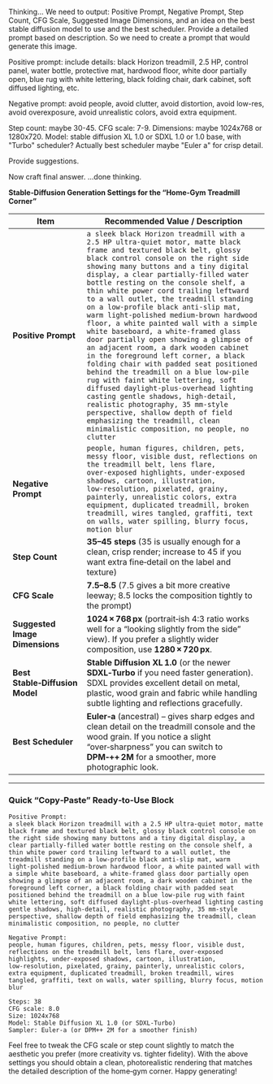Thinking...
We need to output: Positive Prompt, Negative Prompt, Step Count, CFG Scale, Suggested Image Dimensions, and an idea on the best stable diffusion model to use and the best scheduler. Provide a detailed prompt based on description. So we need to create a prompt that would generate this image.

Positive prompt: include details: black Horizon treadmill, 2.5 HP, control panel, water bottle, protective mat, hardwood floor, white door partially open, blue rug with white lettering, black folding chair, dark cabinet, soft diffused lighting, etc.

Negative prompt: avoid people, avoid clutter, avoid distortion, avoid low-res, avoid overexposure, avoid unrealistic colors, avoid extra equipment.

Step count: maybe 30-45. CFG scale: 7-9. Dimensions: maybe 1024x768 or 1280x720. Model: stable diffusion XL 1.0 or SDXL 1.0 or 1.0 base, with "Turbo" scheduler? Actually best scheduler maybe "Euler a" for crisp detail.

Provide suggestions.

Now craft final answer.
...done thinking.

**Stable‑Diffusion Generation Settings for the “Home‑Gym Treadmill Corner”**

| Item | Recommended Value / Description |
|------|---------------------------------|
| **Positive Prompt** | `a sleek black Horizon treadmill with a 2.5 HP ultra‑quiet motor, matte black frame and textured black belt, glossy black control console on the right side showing many buttons and a tiny digital display, a clear partially‑filled water bottle resting on the console shelf, a thin white power cord trailing leftward to a wall outlet, the treadmill standing on a low‑profile black anti‑slip mat, warm light‑polished medium‑brown hardwood floor, a white painted wall with a simple white baseboard, a white‑framed glass door partially open showing a glimpse of an adjacent room, a dark wooden cabinet in the foreground left corner, a black folding chair with padded seat positioned behind the treadmill on a blue low‑pile rug with faint white lettering, soft diffused daylight‑plus‑overhead lighting casting gentle shadows, high‑detail, realistic photography, 35 mm‑style perspective, shallow depth of field emphasizing the treadmill, clean minimalistic composition, no people, no clutter` |
| **Negative Prompt** | `people, human figures, children, pets, messy floor, visible dust, reflections on the treadmill belt, lens flare, over‑exposed highlights, under‑exposed shadows, cartoon, illustration, low‑resolution, pixelated, grainy, painterly, unrealistic colors, extra equipment, duplicated treadmill, broken treadmill, wires tangled, graffiti, text on walls, water spilling, blurry focus, motion blur` |
| **Step Count** | **35–45 steps** (35 is usually enough for a clean, crisp render; increase to 45 if you want extra fine‑detail on the label and texture) |
| **CFG Scale** | **7.5–8.5** (7.5 gives a bit more creative leeway; 8.5 locks the composition tightly to the prompt) |
| **Suggested Image Dimensions** | **1024 × 768 px** (portrait‑ish 4:3 ratio works well for a “looking slightly from the side” view). If you prefer a slightly wider composition, use **1280 × 720 px**. |
| **Best Stable‑Diffusion Model** | **Stable Diffusion XL 1.0** (or the newer **SDXL‑Turbo** if you need faster generation). SDXL provides excellent detail on metal, plastic, wood grain and fabric while handling subtle lighting and reflections gracefully. |
| **Best Scheduler** | **Euler‑a** (ancestral) – gives sharp edges and clean detail on the treadmill console and the wood grain. If you notice a slight “over‑sharpness” you can switch to **DPM‑++ 2M** for a smoother, more photographic look. |

---

### Quick “Copy‑Paste” Ready‑to‑Use Block

```text
Positive Prompt:
a sleek black Horizon treadmill with a 2.5 HP ultra‑quiet motor, matte black frame and textured black belt, glossy black control console on the right side showing many buttons and a tiny digital display, a clear partially‑filled water bottle resting on the console shelf, a thin white power cord trailing leftward to a wall outlet, the treadmill standing on a low‑profile black anti‑slip mat, warm light‑polished medium‑brown hardwood floor, a white painted wall with a simple white baseboard, a white‑framed glass door partially open showing a glimpse of an adjacent room, a dark wooden cabinet in the foreground left corner, a black folding chair with padded seat positioned behind the treadmill on a blue low‑pile rug with faint white lettering, soft diffused daylight‑plus‑overhead lighting casting gentle shadows, high‑detail, realistic photography, 35 mm‑style perspective, shallow depth of field emphasizing the treadmill, clean minimalistic composition, no people, no clutter

Negative Prompt:
people, human figures, children, pets, messy floor, visible dust, reflections on the treadmill belt, lens flare, over‑exposed highlights, under‑exposed shadows, cartoon, illustration, low‑resolution, pixelated, grainy, painterly, unrealistic colors, extra equipment, duplicated treadmill, broken treadmill, wires tangled, graffiti, text on walls, water spilling, blurry focus, motion blur

Steps: 38
CFG scale: 8.0
Size: 1024x768
Model: Stable Diffusion XL 1.0 (or SDXL‑Turbo)
Sampler: Euler‑a (or DPM++ 2M for a smoother finish)
```

Feel free to tweak the CFG scale or step count slightly to match the aesthetic you prefer (more creativity vs. tighter fidelity). With the above settings you should obtain a clean, photorealistic rendering that matches the detailed description of the home‑gym corner. Happy generating!

